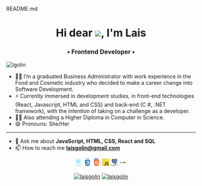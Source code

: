 README.md
<h1 align="center">Hi dear <img src="https://raw.githubusercontent.com/kaueMarques/kaueMarques/master/hi.gif" width="30px">, I'm Lais</h1>
<h3 align="center">• Frontend Developer •</h3>
<p align="left"> <img src="https://komarev.com/ghpvc/?username=lgolin&color=yellow" alt="lgolin" /> </p>

<!-- **lgolin/lgolin** is a ✨ _special_ ✨ repository because its `README.md` (this file) appears on my GitHub profile. -->

- 👩‍💻 I’m a graduated Business Administrator with work experience in the Food and Cosmetic industry who decided to make a career change into Software Development. 
- ⚡ Currently immersed in development studies, in front-end technologies (React, Javascript, HTML and CSS) and back-end (C #, .NET framework), with the intention of taking on a challenge as a developer.
- 👩‍💻 Also attending a Higher Diploma in Computer in Science.
- 😄 Pronouns: She/Her
<!-- - 🔭 Working in the areas of project management and strategic planning; -->
<!-- - 👯 I’m looking to collaborate on ... -->
<!-- - 🤔 I’m looking for help with ... -->
<!-- - ⚡ Fun fact: ... -->
<!-- - 🔭 I’m currently working on [Rocketseat](https://github.com/Rocketseat) -->
<!-- - 👨‍💻 All of my projects are available at [mayk.brito.net.br](https://mayk.brito.net.br) -->
<!-- - ▶️ I regulary post videos on [youtube.com/rocketseat](https://youtube.com/rocketseat) -->
_______
- 💬 Ask me about **JavaScript, HTML, CSS, React and SQL**
- 📫 How to reach me **laisgolin@gmail.com**

<p align="center">
<img src="https://raw.githubusercontent.com/devicons/devicon/master/icons/react/react-original-wordmark.svg" alt="react" width="20" height="20"/>
<img src="https://raw.githubusercontent.com/devicons/devicon/master/icons/css3/css3-plain-wordmark.svg" alt="css3"  width="20" height="20"/>
<img src="https://raw.githubusercontent.com/devicons/devicon/master/icons/html5/html5-original-wordmark.svg" alt="html5"  width="20" height="20"/>
<img src="https://raw.githubusercontent.com/devicons/devicon/master/icons/javascript/javascript-original.svg" alt="javascript" width="20" height="20"/>
<img src="https://raw.githubusercontent.com/devicons/devicon/master/icons/postgresql/postgresql-original-wordmark.svg" alt="postgresql" width="20" height="20"/>
<img src="https://raw.githubusercontent.com/devicons/devicon/master/icons/nodejs/nodejs-original-wordmark.svg" alt="nodejs" width="20" height="20"/></p><p align="center">
</p>

<p align="center">
<!-- <a href="https://codepen.io/maykbrito" target="blank"><img align="center" src="https://cdn.jsdelivr.net/npm/simple-icons@3.0.1/icons/codepen.svg" alt="gusparizi" height="20" width="20" /></a> -->
<a href="https://twitter.com/laisgolin" target="blank"><img align="center" src="https://cdn.jsdelivr.net/npm/simple-icons@3.0.1/icons/twitter.svg" alt="laisgolin" height="20" width="20" /></a>
<a href="https://linkedin.com/in/laisgolin" target="blank"><img align="center" src="https://cdn.jsdelivr.net/npm/simple-icons@3.0.1/icons/linkedin.svg" alt="laisgolin" height="20" width="20" /></a>
<!-- <a href="https://stackoverflow.com/maykbrito" target="blank"><img align="center" src="https://cdn.jsdelivr.net/npm/simple-icons@3.0.1/icons/stackoverflow.svg" alt="gusparizi" height="20" width="20" /></a> -->
<!-- <a href="https://codesandbox.com/maykbrito" target="blank"><img align="center" src="https://cdn.jsdelivr.net/npm/simple-icons@3.0.1/icons/codesandbox.svg" alt="gusparizi" height="20" width="20" /></a> -->
<!-- <a href="https://fb.com/guparizi" target="blank"><img align="center" src="https://cdn.jsdelivr.net/npm/simple-icons@3.0.1/icons/facebook.svg" alt="gusparizi" height="20" width="20" /></a> -->
<!-- <a href="https://instagram.com/laisgolin" target="blank"><img align="center" src="https://cdn.jsdelivr.net/npm/simple-icons@3.0.1/icons/instagram.svg" alt="laisgolin" height="20" width="20" /></a>  -->
</p>
